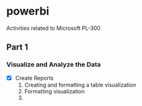 # powerbi
Activities related to Microsoft PL-300


## Part 1

### Visualize and Analyze the Data
- [x] Create Reports
  1. Creating and formatting a table visualization
  2. Formatting visualization
  3.  
